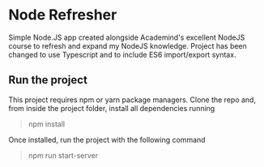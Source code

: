 # Node Refresher

Simple Node.JS app created alongside Academind's excellent NodeJS course to refresh and expand my NodeJS knowledge. Project has been changed to use Typescript and to include ES6 import/export syntax.

## Run the project
This project requires npm or yarn package managers. 
Clone the repo and, from inside the project folder, install all dependencies running

>npm install

Once installed, run the project with the following command

>npm run start-server